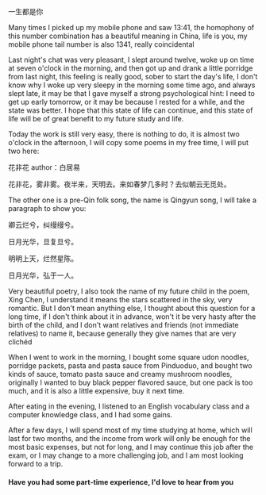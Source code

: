 一生都是你


<p>Many times I picked up my mobile phone and saw 13:41,  the homophony of this number combination has a beautiful meaning in China, life is you, my mobile phone tail number is also 
  1341, really coincidental</p>
<p>Last night's chat was very pleasant, I slept around twelve, woke up on time at seven o'clock in the morning, and then got up and drank a little porridge from last 
  night, this feeling is really good, sober to start the day's life, I don't know why I woke up very sleepy in the morning some time ago, and always slept late, it
  may be that I gave myself a strong psychological hint: I need to get up early tomorrow, or it may be because I rested for a while, and the state was better. I hope
  that this state of life can continue, and this state of life will be of great benefit to my future study and life.</p>
<p>Today the work is still very easy, there is nothing to do, it is almost two o'clock in the afternoon, I will copy some poems in my free time, I will put two here:</p>
<p>花非花   author：白居易</p>
<p>花非花，雾非雾。夜半来，天明去。来如春梦几多时？去似朝云无觅处。</p>
<p>The other one is a pre-Qin folk song, the name is Qingyun song, I will take a paragraph to show you:</p>
<p>卿云烂兮，纠缦缦兮。</p>
<p>日月光华，旦复旦兮。</p>
<p>明明上天，烂然星陈。</p>
<p>日月光华，弘于一人。</p>
<p>Very beautiful poetry, I also took the name of my future child in the poem, Xing Chen, I understand it means the stars scattered in the sky, very romantic. 
  But I don't mean anything else, I thought about this question for a long time, if I don't think about it in advance, won't it be very hasty after the birth of 
  the child, and I don't want relatives and friends (not immediate relatives) to name it, because generally they give names that are very clichéd</p>
<p>When I went to work in the morning, I bought some square udon noodles, porridge packets, pasta and pasta sauce from Pinduoduo, and bought two kinds of sauce, 
  tomato pasta sauce and creamy mushroom noodles, originally I wanted to buy black pepper flavored sauce, but one pack is too much, and it is also a little expensive,
  buy it next time.</p>
<p>After eating in the evening, I listened to an English vocabulary class and a computer knowledge class, and I had some gains.</p>
<p>After a few days, I will spend most of my time studying at home, which will last for two months, and the income from work will only be enough for the most basic expenses, but not for long, and I may continue this job after the exam, or I may change to a more challenging job, and I am most looking forward to a trip.</p>
<p></p>
<p></p>
<h4>Have you had some part-time experience, I'd love to hear from you</h4>

